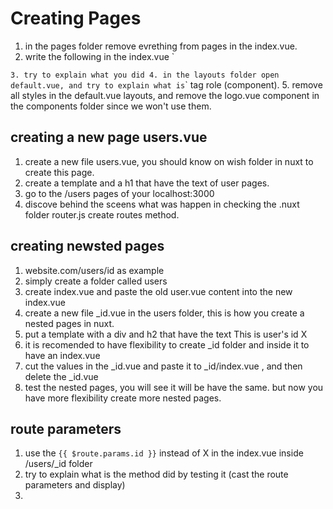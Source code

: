 # Creating Pages
1. in the pages folder remove evrething from pages in the index.vue.
2.  write the following in the index.vue
`
<template>
<h1>Hello world</h1>
</template>

`
3. try to explain what you did
4. in the layouts folder open default.vue, and try to explain what is `<nuxt />` tag role (component).
5. remove all styles in the default.vue layouts, and remove the logo.vue component in the components folder since we won't use them.


## creating a new page users.vue
1. create a new file users.vue, you should know on wish folder in nuxt to create this page.
2. create a template and a h1 that have the text of user pages.
3. go to the /users pages of your localhost:3000
4. discove behind the sceens what was happen in checking the .nuxt folder router.js create routes method.


## creating newsted pages
1. website.com/users/id as example
2. simply create a folder called users
3. create index.vue and paste the old user.vue content into the new index.vue
4. create a new file _id.vue in the users folder, this is how you create a nested pages in nuxt.
5. put a template with a div and h2 that have the text This is user's id X
6. it is recomended to have flexibility to create _id folder and inside it to have an index.vue 
7. cut the values in the _id.vue and paste it to _id/index.vue , and then delete the _id.vue
8. test the nested pages, you will see it will be have the same. but now you have more flexibility create more nested pages.

## route parameters
1. use the `{{ $route.params.id }}` instead of X in the  index.vue inside /users/_id folder
2. try to explain what is the method did by testing it  (cast the route parameters and display)
3. 
